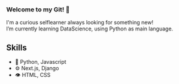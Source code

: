 ### Welcome to my Git! 🚀

I'm a curious selflearner always looking for something new!
<br>I’m currently learning DataScience, using Python as main language.

<h2>Skills</h2>

- 🐍 Python, Javascript
- ⚙️ Next.js, Django
- 👁️ HTML, CSS


<!--
**panlimz/panlimz** is a ✨ _special_ ✨ repository because its `README.md` (this file) appears on your GitHub profile.

Here are some ideas to get you started:

- 🔭 I’m currently working on ...
- 🌱 I’m currently learning ...
- 👯 I’m looking to collaborate on ...
- 🤔 I’m looking for help with ...
- 💬 Ask me about ...
- 📫 How to reach me: ...
- 😄 Pronouns: ...
- ⚡ Fun fact: ...
-->
